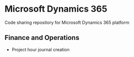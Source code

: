 # Microsoft Dynamics 365
Code sharing repository for Microsoft Dynamics 365 platform
## Finance and Operations
- Project hour journal creation
